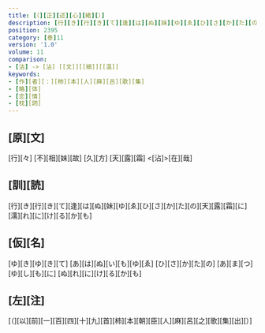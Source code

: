 ```yaml
---
title: [（][正][述][心][緒][）]
description: [行][き][行][き][て][逢][は][ぬ][妹][ゆ][ゑ][ひ][さ][か][た][の][天][露][霜][に][濡][れ][に][け][る][か][も]
position: 2395
category: [巻]11
version: '1.0'
volume: 11
comparison:
- [沽] -> [沾] [[文]][[細]][[温]]
keywords:
- [作][者][：][柿][本][人][麻][呂][歌][集]
- [略][体]
- [恋][情]
- [枕][詞]
---
```


## [原][文]

[行][々] [不][相][妹][故] [久][方] [天][露][霜] <[沾]>[在][哉]

## [訓][読]

[行][き][行][き][て][逢][は][ぬ][妹][ゆ][ゑ][ひ][さ][か][た][の][天][露][霜][に][濡][れ][に][け][る][か][も]

## [仮][名]

[ゆ][き][ゆ][き][て] [あ][は][ぬ][い][も][ゆ][ゑ] [ひ][さ][か][た][の] [あ][ま][つ][ゆ][し][も][に] [ぬ][れ][に][け][る][か][も]

## [左][注]

[（][以][前][一][百][四][十][九][首][柿][本][朝][臣][人][麻][呂][之][歌][集][出][）]
